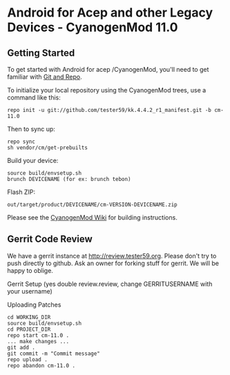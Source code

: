 Android for Acep and other Legacy Devices - CyanogenMod 11.0
===========

Getting Started
---------------

To get started with Android for acep /CyanogenMod, you'll need to get
familiar with [Git and Repo](http://source.android.com/source/developing.html).


To initialize your local repository using the CyanogenMod trees, use a command like this:

    repo init -u git://github.com/tester59/kk.4.4.2_r1_manifest.git -b cm-11.0

Then to sync up:

    repo sync
    sh vendor/cm/get-prebuilts

Build your device:

    source build/envsetup.sh
    brunch DEVICENAME (for ex: brunch tebon)

Flash ZIP:

    out/target/product/DEVICENAME/cm-VERSION-DEVICENAME.zip


Please see the [CyanogenMod Wiki](http://wiki.cyanogenmod.org/) for building instructions.


Gerrit Code Review
------------------

We have a gerrit instance at http://review.tester59.org.
Please don't try to push directly to github.
Ask an owner for forking stuff for gerrit.
We will be happy to oblige.

Gerrit Setup (yes double review.review, change GERRITUSERNAME with your username)

Uploading Patches

    cd WORKING_DIR
    source build/envsetup.sh
    cd PROJECT_DIR
    repo start cm-11.0 .
    ... make changes ...
    git add .
    git commit -m "Commit message"
    repo upload .
    repo abandon cm-11.0 .




